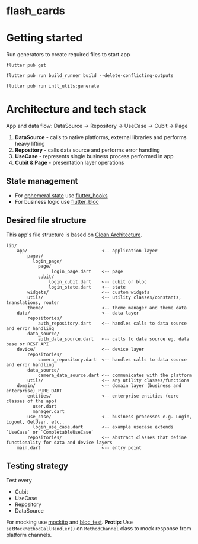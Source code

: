 # flash_cards

# Getting started
Run generators to create required files to start app
```
flutter pub get 

flutter pub run build_runner build --delete-conflicting-outputs

flutter pub run intl_utils:generate

```


# Architecture and tech stack
App and data flow:
DataSource -> Repository -> UseCase -> Cubit -> Page

1. **DataSource** - calls to native platforms, external libraries and performs heavy lifting
2. **Repository** - calls data source and performs error handling
3. **UseCase** - represents single business process performed in app
4. **Cubit & Page** - presentation layer operations

## State management

- For [ephemeral state](https://flutter.dev/docs/development/data-and-backend/state-mgmt/ephemeral-vs-app) use [flutter_hooks](https://pub.dev/packages/flutter_hooks)
- For business logic use [flutter_bloc](https://pub.dev/packages/flutter_bloc)

## Desired file structure
This app's file structure is based on [Clean Architecture](https://pub.dev/packages/flutter_clean_architecture).
```
lib/
    app/                         	<-- application layer
        pages/
          login_page/
            page/
	             login_page.dart    <-- page
            cubit/
	            login_cubit.dart	<-- cubit or bloc
	            login_state.dart    <-- state
        widgets/                    <-- custom widgets
        utils/                    	<-- utility classes/constants, translations, router
        theme/	                  	<-- theme manager and theme data
    data/                         	<-- data layer
        repositories/
			auth_repository.dart 	<-- handles calls to data source and error handling
        data_source/
		    auth_data_source.dart   <-- calls to data source eg. data base or REST API
    device/                       	<-- device layer
        repositories/
	        camera_repository.dart 	<-- handles calls to data source and error handling
        data_source/
		    camera_data_source.dart <-- communicates with the platform
        utils/                      <-- any utility classes/functions
    domain/                       	<-- domain layer (business and enterprise) PURE DART
        entities/                   <-- enterprise entities (core classes of the app)
          user.dart
          manager.dart
        use_case/                   <-- business processes e.g. Login, Logout, GetUser, etc..
          login_use_case.dart       <-- example usecase extends `UseCase` or `CompletableUseCase`
        repositories/               <-- abstract classes that define functionality for data and device layers
    main.dart                     	<-- entry point

```

##  Testing strategy

Test every

- Cubit
- UseCase
- Repository
- DataSource

For mocking use [mockito](https://pub.dev/packages/mockito) and [bloc_test](https://pub.dev/packages/bloc_test).
**Protip:** Use `setMockMethodCallHandler()`  on `MethodChannel` class to mock response from platform channels.
